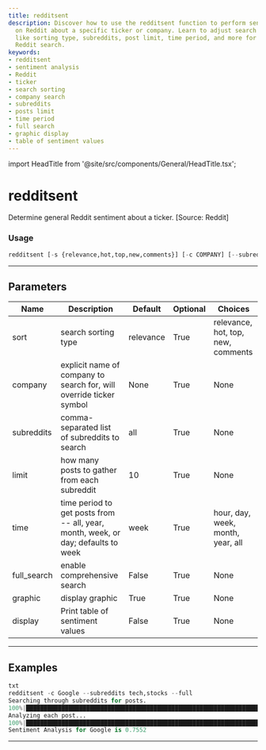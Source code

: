 ```yaml
---
title: redditsent
description: Discover how to use the redditsent function to perform sentiment analysis
  on Reddit about a specific ticker or company. Learn to adjust search parameters
  like sorting type, subreddits, post limit, time period, and more for a comprehensive
  Reddit search.
keywords:
- redditsent
- sentiment analysis
- Reddit
- ticker
- search sorting
- company search
- subreddits
- posts limit
- time period
- full search
- graphic display
- table of sentiment values
---
```


import HeadTitle from '@site/src/components/General/HeadTitle.tsx';

<HeadTitle title="redditsent - Ba - Stocks - Reference | OpenBB Terminal Docs" />

# redditsent

Determine general Reddit sentiment about a ticker. [Source: Reddit]

### Usage

```python
redditsent [-s {relevance,hot,top,new,comments}] [-c COMPANY] [--subreddits SUBREDDITS] [-l LIMIT] [-t {hour,day,week,month,year,all}] [--full] [-g] [-d]
```

---

## Parameters

| Name | Description | Default | Optional | Choices |
| ---- | ----------- | ------- | -------- | ------- |
| sort | search sorting type | relevance | True | relevance, hot, top, new, comments |
| company | explicit name of company to search for, will override ticker symbol | None | True | None |
| subreddits | comma-separated list of subreddits to search | all | True | None |
| limit | how many posts to gather from each subreddit | 10 | True | None |
| time | time period to get posts from -- all, year, month, week, or day; defaults to week | week | True | hour, day, week, month, year, all |
| full_search | enable comprehensive search | False | True | None |
| graphic | display graphic | True | True | None |
| display | Print table of sentiment values | False | True | None |


---

## Examples

```python
txt
redditsent -c Google --subreddits tech,stocks --full
Searching through subreddits for posts.
100%|█████████████████████████████████████████████████████████████████████████| 2/2 [00:0100:00,  1.84it/s]
Analyzing each post...
100%|███████████████████████████████████████████████████████████████████████| 10/10 [00:0400:00,  2.07it/s]
Sentiment Analysis for Google is 0.7552
```
---
